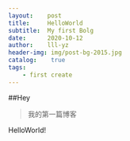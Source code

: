 ```yaml
---
layout:    post
title:     HelloWorld
subtitle:  My first Bolg
date:      2020-10-12
author:    lll-yz
header-img: img/post-bg-2015.jpg
catalog:    true
tags:
    - first create
---
```


##Hey
>我的第一篇博客

HelloWorld!
